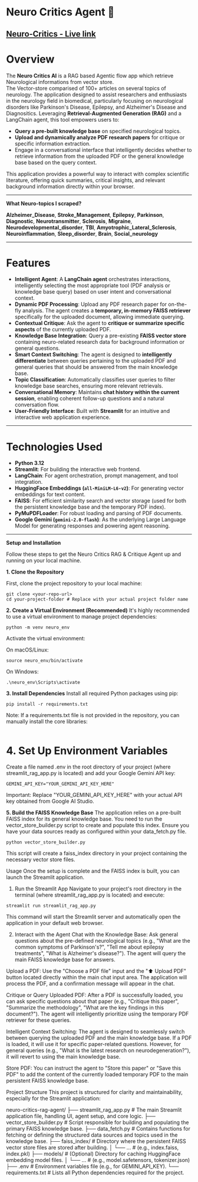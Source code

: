 # Neuro Critics Agent 🔬
**[Neuro-Critics - Live link](https://neuro-critics-ai.streamlit.app/)**
---

# **Overview**

The **Neuro Critics AI** is a RAG based Agentic flow app which retrieve Neurological informations from vector store. <br>
The Vector-store comparised of 100+ articles on several topics of neurology. The application designed to assist researchers and enthusiasts in the neurology field in biomedical, particularly focusing on neurological disorders like Parkinson's Disease, Epilepsy, and Alzheimer's Disease and Diagnositics. Leveraging **Retrieval-Augmented Generation (RAG)** and a LangChain agent, this tool empowers users to:

* **Query a pre-built knowledge base** on specified neurological topics.
* **Upload and dynamically analyze PDF research papers** for critique or specific information extraction.
* Engage in a conversational interface that intelligently decides whether to retrieve information from the uploaded PDF or the general knowledge base based on the query context.

This application provides a powerful way to interact with complex scientific literature, offering quick summaries, critical insights, and relevant background information directly within your browser.

---

**What Neuro-topics I scraped?**

**Alzheimer_Disease**, **Stroke_Management**, **Epilepsy**, **Parkinson**, **Diagnostic**, **Neurotransmitter**, **Sclerosis**, **Migraine**, **Neurodevelopmental_disorder**, **TBI**, **Amyotrophic_Lateral_Sclerosis**, **Neuroinflammation**, **Sleep_disorder**, **Brain**, **Social_neurology**  

---

# **Features**

* **Intelligent Agent**: A **LangChain agent** orchestrates interactions, intelligently selecting the most appropriate tool (PDF analysis or knowledge base query) based on user intent and conversational context.
* **Dynamic PDF Processing**: Upload any PDF research paper for on-the-fly analysis. The agent creates a **temporary, in-memory FAISS retriever** specifically for the uploaded document, allowing immediate querying.
* **Contextual Critique**: Ask the agent to **critique or summarize specific aspects** of the currently uploaded PDF.
* **Knowledge Base Integration**: Query a pre-existing **FAISS vector store** containing neuro-related research data for background information or general questions.
* **Smart Context Switching**: The agent is designed to **intelligently differentiate** between queries pertaining to the uploaded PDF and general queries that should be answered from the main knowledge base.
* **Topic Classification**: Automatically classifies user queries to filter knowledge base searches, ensuring more relevant retrievals.
* **Conversational Memory**: Maintains **chat history within the current session**, enabling coherent follow-up questions and a natural conversation flow.
* **User-Friendly Interface**: Built with **Streamlit** for an intuitive and interactive web application experience.

---

# **Technologies Used**

* **Python 3.12**
* **Streamlit**: For building the interactive web frontend.
* **LangChain**: For agent orchestration, prompt management, and tool integration.
* **HuggingFace Embeddings (`all-MiniLM-L6-v2`)**: For generating vector embeddings for text content.
* **FAISS**: For efficient similarity search and vector storage (used for both the persistent knowledge base and the temporary PDF index).
* **PyMuPDFLoader**: For robust loading and parsing of PDF documents.
* **Google Gemini (`gemini-2.0-flash`)**: As the underlying Large Language Model for generating responses and powering agent reasoning.
---

**Setup and Installation** 

Follow these steps to get the Neuro Critics RAG & Critique Agent up and running on your local machine.

**1. Clone the Repository**

First, clone the project repository to your local machine:

```
git clone <your-repo-url>
cd your-project-folder # Replace with your actual project folder name
```
 **2. Create a Virtual Environment (Recommended)**
It's highly recommended to use a virtual environment to manage project dependencies:

```
python -m venv neuro_env
```
Activate the virtual environment:

On macOS/Linux:

```
source neuro_env/bin/activate
```

On Windows:

```
.\neuro_env\Scripts\activate
```

**3. Install Dependencies**
Install all required Python packages using pip:
```
pip install -r requirements.txt
```

Note: If a requirements.txt file is not provided in the repository, you can manually install the core libraries:

```pip install streamlit langchain langchain-community langchain-google-genai pypdfium2-team==2.39.0 pydantic==2.7.1 faiss-cpu python-dotenv numpy
```

# **4. Set Up Environment Variables**
Create a file named .env in the root directory of your project (where streamlit_rag_app.py is located) and add your Google Gemini API key:
```
GEMINI_API_KEY="YOUR_GEMINI_API_KEY_HERE"
```

Important: Replace "YOUR_GEMINI_API_KEY_HERE" with your actual API key obtained from Google AI Studio.

**5. Build the FAISS Knowledge Base**
The application relies on a pre-built FAISS index for its general knowledge base. You need to run the vector_store_builder.py script to create and populate this index. Ensure you have your data sources ready as configured within your data_fetch.py file.
```
python vector_store_builder.py
```
This script will create a faiss_index directory in your project containing the necessary vector store files.

Usage
Once the setup is complete and the FAISS index is built, you can launch the Streamlit application.

1. Run the Streamlit App
Navigate to your project's root directory in the terminal (where streamlit_rag_app.py is located) and execute:

```
streamlit run streamlit_rag_app.py
```

This command will start the Streamlit server and automatically open the application in your default web browser.

2. Interact with the Agent
Chat with the Knowledge Base: Ask general questions about the pre-defined neurological topics (e.g., "What are the common symptoms of Parkinson's?", "Tell me about epilepsy treatments", "What is Alzheimer's disease?"). The agent will query the main FAISS knowledge base for answers.

Upload a PDF: Use the "Choose a PDF file" input and the "⬆️ Upload PDF" button located directly within the main chat input area. The application will process the PDF, and a confirmation message will appear in the chat.

Critique or Query Uploaded PDF: After a PDF is successfully loaded, you can ask specific questions about that paper (e.g., "Critique this paper", "Summarize the methodology", "What are the key findings in this document?"). The agent will intelligently prioritize using the temporary PDF retriever for these queries.

Intelligent Context Switching: The agent is designed to seamlessly switch between querying the uploaded PDF and the main knowledge base. If a PDF is loaded, it will use it for specific paper-related questions. However, for general queries (e.g., "What is the latest research on neurodegeneration?"), it will revert to using the main knowledge base.

Store PDF: You can instruct the agent to "Store this paper" or "Save this PDF" to add the content of the currently loaded temporary PDF to the main persistent FAISS knowledge base.

Project Structure
This project is structured for clarity and maintainability, especially for the Streamlit application:

neuro-critics-rag-agent/
├── streamlit_rag_app.py    # The main Streamlit application file, handling UI, agent setup, and core logic.
├── vector_store_builder.py # Script responsible for building and populating the primary FAISS knowledge base.
├── data_fetch.py           # Contains functions for fetching or defining the structured data sources and topics used in the knowledge base.
├── faiss_index/            # Directory where the persistent FAISS vector store files are stored after building.
│   └── ...                 # (e.g., index.faiss, index.pkl)
├── models/                 # (Optional) Directory for caching HuggingFace embedding model files.
│   └── ...                 # (e.g., model.safetensors, tokenizer.json)
├── .env                    # Environment variables file (e.g., for GEMINI_API_KEY).
└── requirements.txt        # Lists all Python dependencies required for the project.
